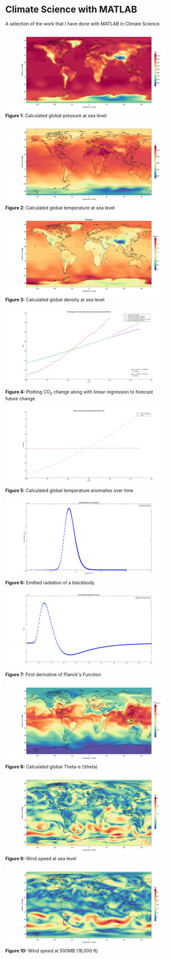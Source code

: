 # Climate Science with MATLAB
A selection of the work that I have done with MATLAB in Climate Science.

![test](HW2/Figures/p1.jpg)**Figure 1:** Calculated global pressure at sea level


![test](HW2/Figures/t1.jpg)**Figure 2:** Calculated global temperature at sea level


![test](HW3/Figures/Pressure.jpg)**Figure 3:** Calculated global density at sea level


![test](HW6/Figures/Figure%202.jpg)**Figure 4:** Plotting CO<sub>2</sub> change along with linear regression to forecast future change


![test](HW6/Figures/Figure%203.jpg)**Figure 5:** Calculated global temperature anomalies over time


![test](HW8/Figures/Figure%201.jpg)**Figure 6:** Emitted radiation of a blackbody


![test](HW8/Figures/Figure%203.jpg)**Figure 7:** First derivative of Planck's Function


![test](Project%201/Figures/Figure%203.jpg)**Figure 8:** Calculated global Theta-e (\theta)


![test](Project%202/Figures/Figure%2017.jpg)**Figure 9:** Wind speed at sea level


![test](Project%202/Figures/Figure%2018.jpg)**Figure 10:** Wind speed at 500MB (18,000 ft)
